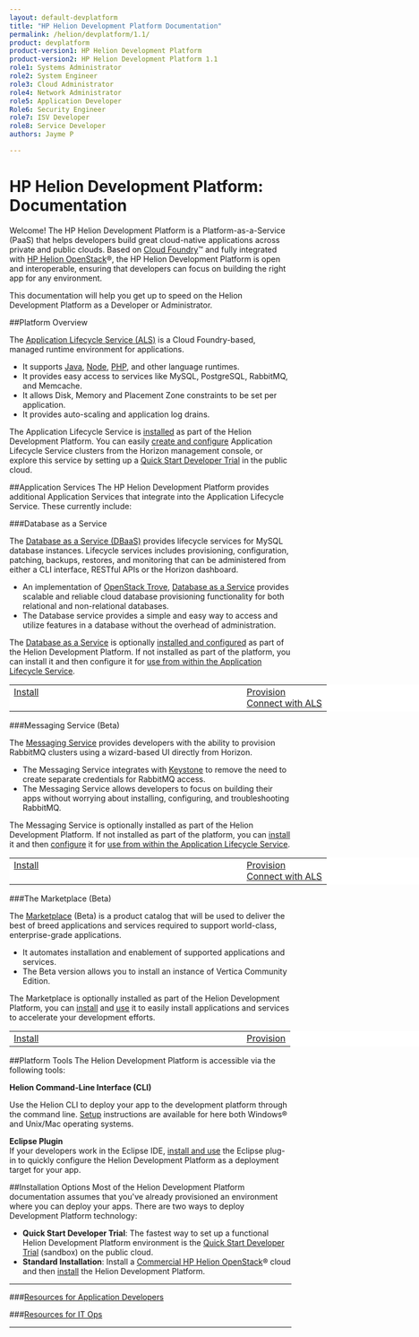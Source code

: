 ```yaml
---
layout: default-devplatform
title: "HP Helion Development Platform Documentation"
permalink: /helion/devplatform/1.1/
product: devplatform
product-version1: HP Helion Development Platform
product-version2: HP Helion Development Platform 1.1
role1: Systems Administrator 
role2: System Engineer
role3: Cloud Administrator
role4: Network Administrator
role5: Application Developer
Role6: Security Engineer
role7: ISV Developer 
role8: Service Developer
authors: Jayme P

---
```

<!--PUBLISHED-->

# HP Helion Development Platform: Documentation

Welcome! The HP Helion Development Platform is a Platform-as-a-Service (PaaS) that helps developers build great cloud-native applications across private and public clouds.  Based on [Cloud Foundry](http://cloudfoundry.org/index.html)&trade; and fully integrated with [HP Helion OpenStack](/helion/openstack/1.1/)&reg;, the HP Helion Development Platform is open and interoperable, ensuring that developers can focus on building the right app for any environment.

This documentation will help you get up to speed on the  Helion Development Platform as a Developer or Administrator.

##Platform Overview

The [Application Lifecycle Service (ALS)](/helion/devplatform/1.1/als/) is a Cloud Foundry-based, managed runtime environment for applications. 

- It supports [Java](/helion/devplatform/1.1/appdev/#java), [Node](/helion/devplatform/1.1/appdev/#node), [PHP](/helion/devplatform/1.1/appdev/#PHP), and other language runtimes.
- It provides easy access to services like MySQL, PostgreSQL, RabbitMQ, and Memcache.
- It allows Disk, Memory and Placement Zone constraints to be set per application.
- It provides auto-scaling and application log drains.
 
The Application Lifecycle Service is [installed](/helion/devplatform/1.1/install/#install-als) as part of the Helion Development Platform. You can easily [create and configure](/helion/devplatform/1.1/als/admin/#wizard-based-cluster-creation) Application Lifecycle Service clusters from the Horizon management console, or explore this service by setting up a [Quick Start Developer Trial](/helion/devplatform/1.1/ALS-developer-trial-quick-start/) in the public cloud.

##Application Services
The HP Helion Development Platform provides additional Application Services that integrate into the Application Lifecycle Service. These currently include:

###Database as a Service  

The [Database as a Service (DBaaS)](/helion/devplatform/1.1/databaseservice/) provides lifecycle services for MySQL database instances. Lifecycle services includes provisioning, configuration, patching, backups, restores, and monitoring that can be administered from either a CLI interface, RESTful APIs or the Horizon dashboard. 

- An implementation of [OpenStack Trove](https://wiki.openstack.org/wiki/Trove), [Database as a Service](/helion/devplatform/1.1/databaseservice/) provides scalable and reliable cloud database provisioning functionality for both relational and non-relational databases.  
- The Database service provides a simple and easy way to access and utilize features in a database without the overhead of administration.  

The [Database as a Service](/helion/devplatform/1.1/connectdatabase/) is optionally [installed and configured](/helion/devplatform/1.1/install/#install-database) as part of the Helion Development Platform. If not installed as part of the platform, you can install it and then configure it for [use from within the Application Lifecycle Service](/helion/devplatform/1.1/connectdatabase/).

<table style="vertical-align: top; width: 800px; background-color: white; border: 0px;">
<tr style="border: 0px;vertical-align: top;"><td style="border: 0px; width: 400px;"><a href="install/#install-database">Install</a><br></td><td style="border: 0px; align: right;"><a href="databaseservice">Provision</a><br><a href="connectdatabase">Connect with ALS</a></td></tr>
</table>
###Messaging Service (Beta)

The [Messaging Service](/helion/devplatform/1.1/messageservice/)  provides developers with the ability to provision RabbitMQ clusters using a wizard-based UI directly from Horizon.

- The Messaging Service integrates with [Keystone](/helion/openstack/1.1/services/identity/overview/) to remove the need to create separate credentials for RabbitMQ access. 
- The Messaging Service allows developers to focus on building their apps without worrying about installing, configuring, and troubleshooting RabbitMQ.

The Messaging Service is optionally installed as part of the Helion Development Platform. If not installed as part of the platform, you can [install](/helion/devplatform/1.1/install/#install-messaging) it and then [configure](/helion/devplatform/1.1/messageservice/) it for [use from within the Application Lifecycle Service](/helion/devplatform/1.1/msgaas/als).

<table style="vertical-align: top; width: 800px; background-color: white; border: 0px;">
<tr style="border: 0px;vertical-align: top;"><td style="border: 0px;width: 400px;"><a href="install/#install-messaging">Install</a><br></td><td style="border: 0px; align: right;"><a href="messageservice">Provision</a><br><a href="msgaas/als">Connect with ALS</a></td></tr>
</table>

###The Marketplace (Beta)

The [Marketplace](/helion/devplatform/1.1/marketplace/) (Beta) is a product catalog that will be used to deliver the best of breed applications and services required to support world-class, enterprise-grade applications.

- It automates installation and enablement of supported applications and services.
- The Beta version allows you to install an instance of Vertica Community Edition.

The Marketplace is optionally installed as part of the Helion Development Platform, you can [install](/helion/devplatform/1.1/install/#install-marketplace) and [use](/helion/devplatform/1.1/marketplace/) it to easily install applications and services to accelerate your development efforts.

<table style="vertical-align: top; width: 800px; background-color: white; border: 0px;">
<tr style="border: 0px;vertical-align: top;"><td style="border: 0px; width: 400px;"><a href="install/#install-marketplace">Install</a><br></td><td style="border: 0px; align: right;"><a href="marketplace">Provision</a></td></tr>
</table>

##Platform Tools
The Helion Development Platform is accessible via the following tools: 

**Helion Command-Line Interface (CLI)**<br>

Use the Helion CLI to deploy your app to the development platform through the command line. [Setup](/helion/devplatform/1.1/als/user/client/#helion-client-setup) instructions are available for here both Windows&reg; and Unix/Mac operating systems.

**Eclipse Plugin**<br>
 If your developers work in the Eclipse IDE, [install and use](/helion/devplatform/1.1/eclipse/) the Eclipse plug-in to quickly configure the Helion Development Platform as a deployment target for your app. 

##Installation Options
Most of the Helion Development Platform documentation assumes that you've already provisioned an environment where you can deploy your apps. There are two ways to deploy Development Platform technology:
 
- **Quick Start Developer Trial**: The fastest way to set up a functional Helion Development Platform environment is the [Quick Start Developer Trial](/helion/devplatform/1.1/ALS-developer-trial-quick-start/) (sandbox) on the public cloud.
- **Standard Installation**: Install a [Commercial HP Helion OpenStack](/helion/openstack/1.1/install/overview/)&reg; cloud and then [install](/helion/devplatform/1.1/install/) the Helion Development Platform.  

----------
###[Resources for Application Developers](/helion/devplatform/1.1/appdev/)
  
###[Resources for IT Ops](/helion/devplatform/1.1/sysadmin/)
  
<!--### [Resources for OpenStack Integration, Extension, and Service Development](/helion/devplatform/1.1/servicedev/) -->

----
 
